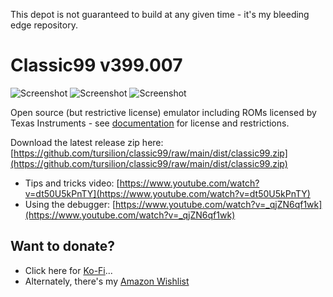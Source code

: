 This depot is not guaranteed to build at any given time - it's my bleeding edge repository.

Classic99 v399.007
==================

![Screenshot](https://github.com/tursilion/classic99/raw/main/dist/classic99_1.jpg)
![Screenshot](https://github.com/tursilion/classic99/raw/main/dist/classic99_2.jpg)
![Screenshot](https://github.com/tursilion/classic99/raw/main/dist/classic99_3.jpg)

Open source (but restrictive license) emulator including ROMs licensed by Texas Instruments - see [documentation](https://github.com/tursilion/classic99/raw/main/dist/Classic99%20Manual.pdf) for license and restrictions.

Download the latest release zip here: [https://github.com/tursilion/classic99/raw/main/dist/classic99.zip](https://github.com/tursilion/classic99/raw/main/dist/classic99.zip)

- Tips and tricks video: [https://www.youtube.com/watch?v=dt50U5kPnTY](https://www.youtube.com/watch?v=dt50U5kPnTY)
- Using the debugger: [https://www.youtube.com/watch?v=_qjZN6qf1wk](https://www.youtube.com/watch?v=_qjZN6qf1wk)

Want to donate?
---------------

- Click here for [Ko-Fi](https://ko-fi.com/tursilion)...
- Alternately, there's my [Amazon Wishlist](http://www.amazon.com/gp/registry/2AFCOAM5DD1L6/ref=cm_aya_wl/103-5991996-6483001)


